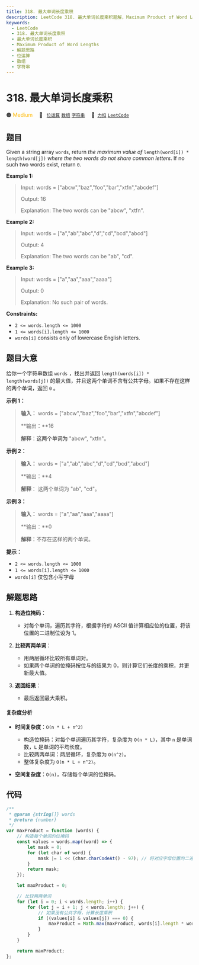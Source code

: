 ```yaml
---
title: 318. 最大单词长度乘积
description: LeetCode 318. 最大单词长度乘积题解，Maximum Product of Word Lengths，包含解题思路、复杂度分析以及完整的 JavaScript 代码实现。
keywords:
  - LeetCode
  - 318. 最大单词长度乘积
  - 最大单词长度乘积
  - Maximum Product of Word Lengths
  - 解题思路
  - 位运算
  - 数组
  - 字符串
---
```


# 318. 最大单词长度乘积

🟠 <font color=#ffb800>Medium</font>&emsp; 🔖&ensp; [`位运算`](/tag/bit-manipulation.md) [`数组`](/tag/array.md) [`字符串`](/tag/string.md)&emsp; 🔗&ensp;[`力扣`](https://leetcode.cn/problems/maximum-product-of-word-lengths) [`LeetCode`](https://leetcode.com/problems/maximum-product-of-word-lengths)

## 题目

Given a string array `words`, return _the maximum value of_ `length(word[i]) *
length(word[j])` _where the two words do not share common letters_. If no such
two words exist, return `0`.

**Example 1:**

> Input: words = ["abcw","baz","foo","bar","xtfn","abcdef"]
>
> Output: 16
>
> Explanation: The two words can be "abcw", "xtfn".

**Example 2:**

> Input: words = ["a","ab","abc","d","cd","bcd","abcd"]
>
> Output: 4
>
> Explanation: The two words can be "ab", "cd".

**Example 3:**

> Input: words = ["a","aa","aaa","aaaa"]
>
> Output: 0
>
> Explanation: No such pair of words.

**Constraints:**

- `2 <= words.length <= 1000`
- `1 <= words[i].length <= 1000`
- `words[i]` consists only of lowercase English letters.

## 题目大意

给你一个字符串数组 `words` ，找出并返回 `length(words[i]) * length(words[j])`
的最大值，并且这两个单词不含有公共字母。如果不存在这样的两个单词，返回 `0` 。

**示例 1：**

> **输入：** words = ["abcw","baz","foo","bar","xtfn","abcdef"]
>
> **输出：**16
>
> **解释**：**这两个单词为** "abcw", "xtfn"。

**示例 2：**

> **输入：** words = ["a","ab","abc","d","cd","bcd","abcd"]
>
> **输出：**4
>
> **解释**： 这两个单词为 "ab", "cd"。

**示例 3：**

> **输入：** words = ["a","aa","aaa","aaaa"]
>
> **输出：**0
>
> **解释**：不存在这样的两个单词。

**提示：**

- `2 <= words.length <= 1000`
- `1 <= words[i].length <= 1000`
- `words[i]` 仅包含小写字母

## 解题思路

1. **构造位掩码**：

   - 对每个单词，遍历其字符，根据字符的 ASCII 值计算相应位的位置，将该位置的二进制位设为 1。

2. **比较两两单词**：

   - 用两层循环比较所有单词对。
   - 如果两个单词的位掩码按位与的结果为 0，则计算它们长度的乘积，并更新最大值。

3. **返回结果**：
   - 最后返回最大乘积。

#### 复杂度分析

- **时间复杂度**：`O(n * L + n^2)`

  - 构造位掩码：对每个单词遍历其字符，复杂度为 `O(n * L)`，其中 `n` 是单词数，`L` 是单词的平均长度。
  - 比较两两单词：两层循环，复杂度为 `O(n^2)`。
  - 整体复杂度为 `O(n * L + n^2)`。

- **空间复杂度**：`O(n)`，存储每个单词的位掩码。

## 代码

```javascript
/**
 * @param {string[]} words
 * @return {number}
 */
var maxProduct = function (words) {
	// 构造每个单词的位掩码
	const values = words.map((word) => {
		let mask = 0;
		for (let char of word) {
			mask |= 1 << (char.charCodeAt() - 97); // 将对应字母位置的二进制位设为 1
		}
		return mask;
	});

	let maxProduct = 0;

	// 比较两两单词
	for (let i = 0; i < words.length; i++) {
		for (let j = i + 1; j < words.length; j++) {
			// 如果没有公共字母，计算长度乘积
			if ((values[i] & values[j]) === 0) {
				maxProduct = Math.max(maxProduct, words[i].length * words[j].length);
			}
		}
	}

	return maxProduct;
};
```

